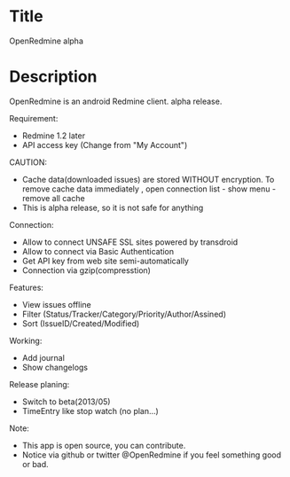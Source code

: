 Title
===========
OpenRedmine alpha

Description
==========
OpenRedmine is an android Redmine client. alpha release.

Requirement:
* Redmine 1.2 later
* API access key (Change from "My Account")

CAUTION:
* Cache data(downloaded issues) are stored WITHOUT encryption. To remove cache data immediately , open connection list - show menu - remove all cache 
* This is alpha release, so it is not safe for anything

Connection:
* Allow to connect UNSAFE SSL sites powered by transdroid
* Allow to connect via Basic Authentication
* Get API key from web site semi-automatically
* Connection via gzip(compresstion)

Features:
* View issues offline
* Filter (Status/Tracker/Category/Priority/Author/Assined)
* Sort (IssueID/Created/Modified)

Working:
* Add journal
* Show changelogs

Release planing:
* Switch to beta(2013/05)
* TimeEntry like stop watch (no plan...)

Note:
* This app is open source, you can contribute.
* Notice via github or twitter @OpenRedmine if you feel something good or bad.